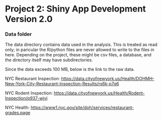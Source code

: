 # Project 2: Shiny App Development Version 2.0

### Data folder

The data directory contains data used in the analysis. This is treated as read only; in paricular the R/python files are never allowed to write to the files in here. Depending on the project, these might be csv files, a database, and the directory itself may have subdirectories.

Since the data exceeds 100 MB, below is the link to the raw data.

NYC Restaurant Inspection: https://data.cityofnewyork.us/Health/DOHMH-New-York-City-Restaurant-Inspection-Results/rs6k-p7g6

NYC Rodent Inspection: https://data.cityofnewyork.us/Health/Rodent-Inspection/p937-wjvj

NYC Health: https://www1.nyc.gov/site/doh/services/restaurant-grades.page